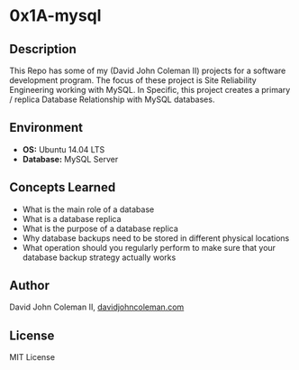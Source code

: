 # 0x1A-mysql

## Description

This Repo has some of my (David John Coleman II) projects for a software development program.
The focus of these project is Site Reliability Engineering working with MySQL.
In Specific, this project creates a primary / replica Database Relationship
with MySQL databases.


## Environment

* __OS:__ Ubuntu 14.04 LTS
* __Database:__ MySQL Server

## Concepts Learned

* What is the main role of a database
* What is a database replica
* What is the purpose of a database replica
* Why database backups need to be stored in different physical locations
* What operation should you regularly perform to make sure that your database backup strategy actually works

## Author

David John Coleman II, [davidjohncoleman.com](http://www.davidjohncoleman.com/)

## License

MIT License
